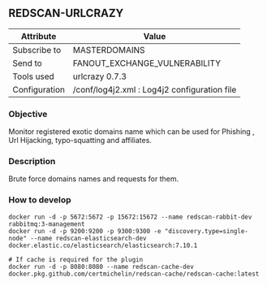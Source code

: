## REDSCAN-URLCRAZY

| Attribute     | Value                                        |
| ------------- | -------------------------------------------- |
| Subscribe to  |           MASTERDOMAINS                      |
| Send to       |       FANOUT_EXCHANGE_VULNERABILITY          |
| Tools used    |                urlcrazy 0.7.3                |
| Configuration | /conf/log4j2.xml : Log4j2 configuration file |

### Objective

Monitor registered exotic domains name which can be used for Phishing , Url Hijacking, typo-squatting and affiliates.


### Description

Brute force domains names and requests for them.

### How to develop

```
docker run -d -p 5672:5672 -p 15672:15672 --name redscan-rabbit-dev rabbitmq:3-management
docker run -d -p 9200:9200 -p 9300:9300 -e "discovery.type=single-node" --name redscan-elasticsearch-dev docker.elastic.co/elasticsearch/elasticsearch:7.10.1

# If cache is required for the plugin
docker run -d -p 8080:8080 --name redscan-cache-dev docker.pkg.github.com/certmichelin/redscan-cache/redscan-cache:latest
```
